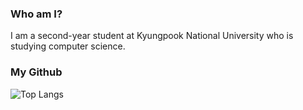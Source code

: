 ### Who am I?
I am a second-year student at Kyungpook National University who is studying computer science.
### My Github
![Top Langs](https://github-readme-stats.vercel.app/api/top-langs/?username=aa093094&layout=compact)


<!--
**aa093094/aa093094** is a ✨ _special_ ✨ repository because its `README.md` (this file) appears on your GitHub profile.

Here are some ideas to get you started:

- 🔭 I’m currently working on ...
- 🌱 I’m currently learning ...
- 👯 I’m looking to collaborate on ...
- 🤔 I’m looking for help with ...
- 💬 Ask me about ...
- 📫 How to reach me: ...
- 😄 Pronouns: ...
- ⚡ Fun fact: ...
-->
